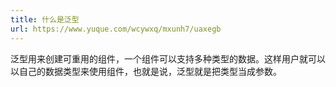 ```yaml
---
title: 什么是泛型
url: https://www.yuque.com/wcywxq/mxunh7/uaxegb
---
```


泛型用来创建可重用的组件，一个组件可以支持多种类型的数据。这样用户就可以以自己的数据类型来使用组件，也就是说，泛型就是把类型当成参数。
